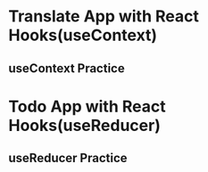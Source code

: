 # Translate App with React Hooks(useContext)
## useContext Practice

# Todo App with React Hooks(useReducer)
## useReducer Practice
